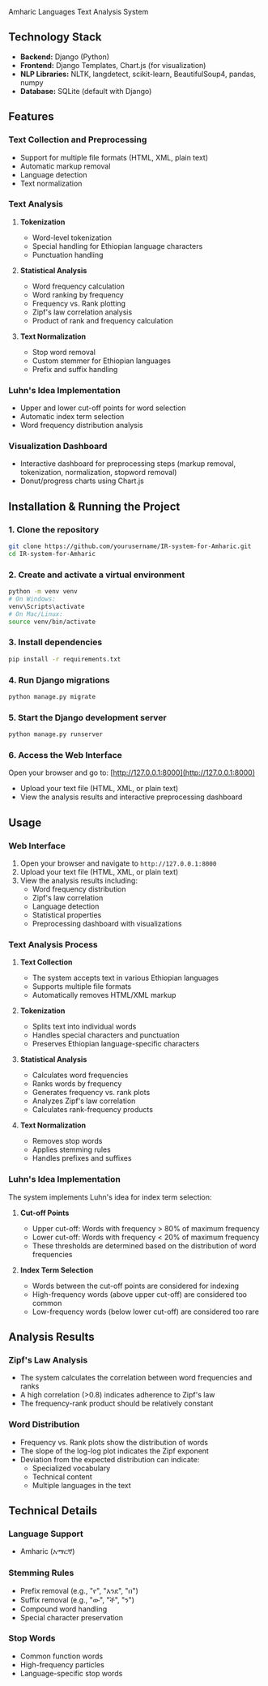Amharic Languages Text Analysis System

## Technology Stack

- **Backend:** Django (Python)
- **Frontend:** Django Templates, Chart.js (for visualization)
- **NLP Libraries:** NLTK, langdetect, scikit-learn, BeautifulSoup4, pandas, numpy
- **Database:** SQLite (default with Django)

## Features

### Text Collection and Preprocessing
- Support for multiple file formats (HTML, XML, plain text)
- Automatic markup removal
- Language detection
- Text normalization

### Text Analysis
1. **Tokenization**
   - Word-level tokenization
   - Special handling for Ethiopian language characters
   - Punctuation handling

2. **Statistical Analysis**
   - Word frequency calculation
   - Word ranking by frequency
   - Frequency vs. Rank plotting
   - Zipf's law correlation analysis
   - Product of rank and frequency calculation

3. **Text Normalization**
   - Stop word removal
   - Custom stemmer for Ethiopian languages
   - Prefix and suffix handling

### Luhn's Idea Implementation
- Upper and lower cut-off points for word selection
- Automatic index term selection
- Word frequency distribution analysis

### Visualization Dashboard
- Interactive dashboard for preprocessing steps (markup removal, tokenization, normalization, stopword removal)
- Donut/progress charts using Chart.js

## Installation & Running the Project

### 1. Clone the repository
```bash
git clone https://github.com/yourusername/IR-system-for-Amharic.git
cd IR-system-for-Amharic
```

### 2. Create and activate a virtual environment
```bash
python -m venv venv
# On Windows:
venv\Scripts\activate
# On Mac/Linux:
source venv/bin/activate
```

### 3. Install dependencies
```bash
pip install -r requirements.txt
```

### 4. Run Django migrations
```bash
python manage.py migrate
```

### 5. Start the Django development server
```bash
python manage.py runserver
```

### 6. Access the Web Interface
Open your browser and go to: [http://127.0.0.1:8000](http://127.0.0.1:8000)

- Upload your text file (HTML, XML, or plain text)
- View the analysis results and interactive preprocessing dashboard

## Usage

### Web Interface
1. Open your browser and navigate to `http://127.0.0.1:8000`
2. Upload your text file (HTML, XML, or plain text)
3. View the analysis results including:
   - Word frequency distribution
   - Zipf's law correlation
   - Language detection
   - Statistical properties
   - Preprocessing dashboard with visualizations

### Text Analysis Process

1. **Text Collection**
   - The system accepts text in various Ethiopian languages
   - Supports multiple file formats
   - Automatically removes HTML/XML markup

2. **Tokenization**
   - Splits text into individual words
   - Handles special characters and punctuation
   - Preserves Ethiopian language-specific characters

3. **Statistical Analysis**
   - Calculates word frequencies
   - Ranks words by frequency
   - Generates frequency vs. rank plots
   - Analyzes Zipf's law correlation
   - Calculates rank-frequency products

4. **Text Normalization**
   - Removes stop words
   - Applies stemming rules
   - Handles prefixes and suffixes

### Luhn's Idea Implementation

The system implements Luhn's idea for index term selection:

1. **Cut-off Points**
   - Upper cut-off: Words with frequency > 80% of maximum frequency
   - Lower cut-off: Words with frequency < 20% of maximum frequency
   - These thresholds are determined based on the distribution of word frequencies

2. **Index Term Selection**
   - Words between the cut-off points are considered for indexing
   - High-frequency words (above upper cut-off) are considered too common
   - Low-frequency words (below lower cut-off) are considered too rare

## Analysis Results

### Zipf's Law Analysis
- The system calculates the correlation between word frequencies and ranks
- A high correlation (>0.8) indicates adherence to Zipf's law
- The frequency-rank product should be relatively constant

### Word Distribution
- Frequency vs. Rank plots show the distribution of words
- The slope of the log-log plot indicates the Zipf exponent
- Deviation from the expected distribution can indicate:
  - Specialized vocabulary
  - Technical content
  - Multiple languages in the text

## Technical Details

### Language Support
- Amharic (አማርኛ)

### Stemming Rules
- Prefix removal (e.g., "የ", "እንደ", "በ")
- Suffix removal (e.g., "ው", "ች", "ን")
- Compound word handling
- Special character preservation

### Stop Words
- Common function words
- High-frequency particles
- Language-specific stop words

